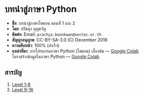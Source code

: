 # บทนำสู่ภาษา Python

- **ชื่อ**: บทนำสู่ภาษาไพธอน ตอนที่ 1 และ 2
- **โดย**: ปรัชญา บุญขวัญ
- **ติดต่อ**: Email: `prachya.boonkwan@nectec.or.th`
- **สัญญาอนุญาต**: CC-BY-SA-3.0 (C) December 2018
- **ความคืบหน้า**: 100% (สำเร็จ)
- **แหล่งที่มา**: การโปรแกรมภาษา Python (ไพธอน) เบื้องต้น — [Google Colab](https://tinyurl.com/y9wmkgj5) <br/>โครงสร้างข้อมูลในภาษา Python — [Google Colab](https://tinyurl.com/ybn763lq)

## สารบัญ
1. [Level 1-8](./intro-to-python-thai/level-1-to-08.ipynb)
2. [Level 9-16](./intro-to-python-thai/level-1-to-16.ipynb)
